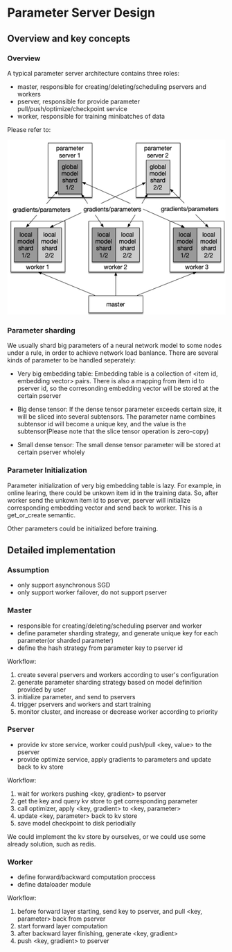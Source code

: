 # Parameter Server Design

## Overview and key concepts

### Overview

A typical parameter server architecture contains three roles:

- master, responsible for creating/deleting/scheduling pservers and workers
- pserver, responsible for provide parameter pull/push/optimize/checkpoint service
- worker, responsible for training minibatches of data


Please refer to:

![parameter_server](./images/parameter_server.png)


### Parameter sharding

We usually shard big parameters of a neural network model to some nodes under a rule, in order to achieve network load banlance. There are several kinds of parameter to be handled seperately:

- Very big embedding table: Embedding table is a collection of <item id, embedding vector> pairs. There is also a mapping from item id to pserver id, so the corresonding embedding vector will be stored at the certain pserver

- Big dense tensor: If the dense tensor parameter exceeds certain size, it will be sliced into several subtensors. The parameter name combines subtensor id will become a unique key, and the value is the subtensor(Please note that the slice tensor operation is zero-copy)

- Small dense tensor: The small dense tensor parameter will be stored at certain pserver wholely

### Parameter Initialization


Parameter initialization of very big embedding table is lazy. For example, in online learing, there could be unkown item id in the training data. So, after worker send the unkown item id to pserver, pserver will initialize corresponding embedding vector and send back to worker. This is a get_or_create semantic.

Other parameters could be initialized before training.


## Detailed implementation

### Assumption

- only support asynchronous SGD
- only support worker failover, do not support pserver

### Master

- responsible for creating/deleting/scheduling pserver and worker
- define parameter sharding strategy, and generate unique key for each parameter(or sharded parameter)
- define the hash strategy from parameter key to pserver id 

Workflow:


1. create several pservers and workers according to user's configuration
2. generate parameter sharding strategy based on model definition provided by user
3. initialize parameter, and send to pservers
4. trigger pservers and workers and start training
5. monitor cluster, and increase or decrease worker according to priority


### Pserver

- provide kv store service, worker could push/pull <key, value> to the pserver
- provide optimize service, apply gradients to parameters and update back to kv store


Workflow:

1. wait for workers pushing <key, gradient> to pserver
2. get the key and query kv store to get corresponding parameter
3. call optimizer, apply <key, gradient> to <key, parameter>
4. update <key, parameter> back to kv store
5. save model checkpoint to disk periodially


We could implement the kv store by ourselves, or we could use some already solution, such as redis.

### Worker

- define forward/backward computation proccess
- define dataloader module

Workflow:

1. before forward layer starting, send key to pserver, and pull <key, parameter> back from pserver
2. start forward layer computation
3. after backward layer finishing, generate <key, gradient>
4. push <key, gradient> to pserver


